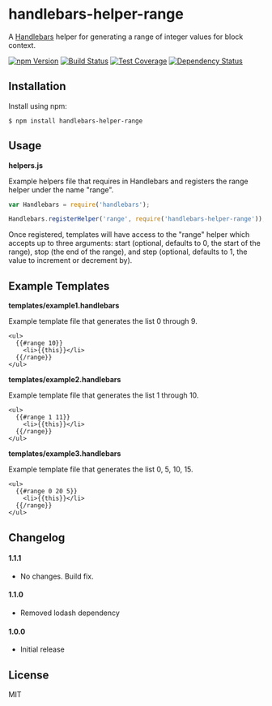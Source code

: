 # handlebars-helper-range

A [Handlebars][] helper for generating a range of integer values for block
context.

[![npm Version][npm-badge]][npm]
[![Build Status][build-badge]][build-status]
[![Test Coverage][coverage-badge]][coverage-result]
[![Dependency Status][dep-badge]][dep-status]

## Installation

Install using npm:

    $ npm install handlebars-helper-range

## Usage

**helpers.js**

Example helpers file that requires in Handlebars and registers the range
helper under the name "range".

```js
var Handlebars = require('handlebars');

Handlebars.registerHelper('range', require('handlebars-helper-range'));
```

Once registered, templates will have access to the "range" helper which
accepts up to three arguments: start (optional, defaults to 0, the start
of the range), stop (the end of the range), and step (optional, defaults
to 1, the value to increment or decrement by).

## Example Templates

**templates/example1.handlebars**

Example template file that generates the list 0 through 9.

```
<ul>
  {{#range 10}}
    <li>{{this}}</li>
  {{/range}}
</ul>
```

**templates/example2.handlebars**

Example template file that generates the list 1 through 10.

```
<ul>
  {{#range 1 11}}
    <li>{{this}}</li>
  {{/range}}
</ul>
```

**templates/example3.handlebars**

Example template file that generates the list 0, 5, 10, 15.

```
<ul>
  {{#range 0 20 5}}
    <li>{{this}}</li>
  {{/range}}
</ul>
```

## Changelog

#### 1.1.1
- No changes. Build fix.

#### 1.1.0
- Removed lodash dependency

#### 1.0.0
- Initial release

## License

MIT

[Handlebars]: http://handlebarsjs.com/
[build-badge]: https://img.shields.io/travis/jimf/handlebars-helper-range/master.svg
[build-status]: https://travis-ci.org/jimf/handlebars-helper-range
[npm-badge]: https://img.shields.io/npm/v/handlebars-helper-range.svg
[npm]: https://www.npmjs.org/package/handlebars-helper-range
[coverage-badge]: https://img.shields.io/coveralls/jimf/handlebars-helper-range.svg
[coverage-result]: https://coveralls.io/r/jimf/handlebars-helper-range
[dep-badge]: https://img.shields.io/david/jimf/handlebars-helper-range.svg
[dep-status]: https://david-dm.org/jimf/handlebars-helper-range
